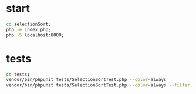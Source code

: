# start
```bash
cd selectionSort;
php -e index.php;
php -S localhost:8000;
```

# tests
```bash
cd tests;
vendor/bin/phpunit tests/SelectionSortTest.php --color=always
vendor/bin/phpunit tests/SelectionSortTest.php --color=always --filter testSort
```